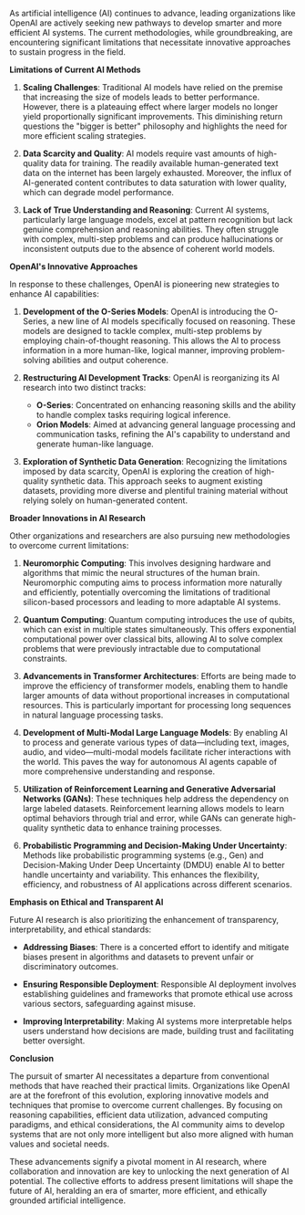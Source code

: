 As artificial intelligence (AI) continues to advance, leading organizations like OpenAI are actively seeking new pathways to develop smarter and more efficient AI systems. The current methodologies, while groundbreaking, are encountering significant limitations that necessitate innovative approaches to sustain progress in the field.

**Limitations of Current AI Methods**

1. **Scaling Challenges**: Traditional AI models have relied on the premise that increasing the size of models leads to better performance. However, there is a plateauing effect where larger models no longer yield proportionally significant improvements. This diminishing return questions the "bigger is better" philosophy and highlights the need for more efficient scaling strategies.

2. **Data Scarcity and Quality**: AI models require vast amounts of high-quality data for training. The readily available human-generated text data on the internet has been largely exhausted. Moreover, the influx of AI-generated content contributes to data saturation with lower quality, which can degrade model performance.

3. **Lack of True Understanding and Reasoning**: Current AI systems, particularly large language models, excel at pattern recognition but lack genuine comprehension and reasoning abilities. They often struggle with complex, multi-step problems and can produce hallucinations or inconsistent outputs due to the absence of coherent world models.

**OpenAI's Innovative Approaches**

In response to these challenges, OpenAI is pioneering new strategies to enhance AI capabilities:

1. **Development of the O-Series Models**: OpenAI is introducing the O-Series, a new line of AI models specifically focused on reasoning. These models are designed to tackle complex, multi-step problems by employing chain-of-thought reasoning. This allows the AI to process information in a more human-like, logical manner, improving problem-solving abilities and output coherence.

2. **Restructuring AI Development Tracks**: OpenAI is reorganizing its AI research into two distinct tracks:
   - **O-Series**: Concentrated on enhancing reasoning skills and the ability to handle complex tasks requiring logical inference.
   - **Orion Models**: Aimed at advancing general language processing and communication tasks, refining the AI's capability to understand and generate human-like language.

3. **Exploration of Synthetic Data Generation**: Recognizing the limitations imposed by data scarcity, OpenAI is exploring the creation of high-quality synthetic data. This approach seeks to augment existing datasets, providing more diverse and plentiful training material without relying solely on human-generated content.

**Broader Innovations in AI Research**

Other organizations and researchers are also pursuing new methodologies to overcome current limitations:

1. **Neuromorphic Computing**: This involves designing hardware and algorithms that mimic the neural structures of the human brain. Neuromorphic computing aims to process information more naturally and efficiently, potentially overcoming the limitations of traditional silicon-based processors and leading to more adaptable AI systems.

2. **Quantum Computing**: Quantum computing introduces the use of qubits, which can exist in multiple states simultaneously. This offers exponential computational power over classical bits, allowing AI to solve complex problems that were previously intractable due to computational constraints.

3. **Advancements in Transformer Architectures**: Efforts are being made to improve the efficiency of transformer models, enabling them to handle larger amounts of data without proportional increases in computational resources. This is particularly important for processing long sequences in natural language processing tasks.

4. **Development of Multi-Modal Large Language Models**: By enabling AI to process and generate various types of data—including text, images, audio, and video—multi-modal models facilitate richer interactions with the world. This paves the way for autonomous AI agents capable of more comprehensive understanding and response.

5. **Utilization of Reinforcement Learning and Generative Adversarial Networks (GANs)**: These techniques help address the dependency on large labeled datasets. Reinforcement learning allows models to learn optimal behaviors through trial and error, while GANs can generate high-quality synthetic data to enhance training processes.

6. **Probabilistic Programming and Decision-Making Under Uncertainty**: Methods like probabilistic programming systems (e.g., Gen) and Decision-Making Under Deep Uncertainty (DMDU) enable AI to better handle uncertainty and variability. This enhances the flexibility, efficiency, and robustness of AI applications across different scenarios.

**Emphasis on Ethical and Transparent AI**

Future AI research is also prioritizing the enhancement of transparency, interpretability, and ethical standards:

- **Addressing Biases**: There is a concerted effort to identify and mitigate biases present in algorithms and datasets to prevent unfair or discriminatory outcomes.

- **Ensuring Responsible Deployment**: Responsible AI deployment involves establishing guidelines and frameworks that promote ethical use across various sectors, safeguarding against misuse.

- **Improving Interpretability**: Making AI systems more interpretable helps users understand how decisions are made, building trust and facilitating better oversight.

**Conclusion**

The pursuit of smarter AI necessitates a departure from conventional methods that have reached their practical limits. Organizations like OpenAI are at the forefront of this evolution, exploring innovative models and techniques that promise to overcome current challenges. By focusing on reasoning capabilities, efficient data utilization, advanced computing paradigms, and ethical considerations, the AI community aims to develop systems that are not only more intelligent but also more aligned with human values and societal needs.

These advancements signify a pivotal moment in AI research, where collaboration and innovation are key to unlocking the next generation of AI potential. The collective efforts to address present limitations will shape the future of AI, heralding an era of smarter, more efficient, and ethically grounded artificial intelligence.